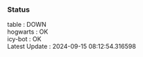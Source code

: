 ### Status


table : DOWN  
hogwarts : OK  
icy-bot : OK  
Latest Update : 2024-09-15 08:12:54.316598
